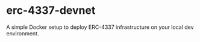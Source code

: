 # erc-4337-devnet
A simple Docker setup to deploy ERC-4337 infrastructure on your local dev environment.

